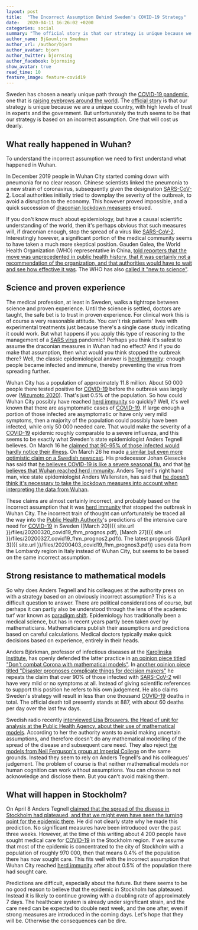 ```yaml
--- 
layout: post
title:  "The Incorrect Assumption Behind Sweden's COVID-19 Strategy"
date:   2020-04-11 16:26:02 +0200
categories: social
summary: "The official story is that our strategy is unique because we are unique, with high levels of trust in experts and government. But unfortunately the truth seems to be that our strategy is based on an incorrect assumption."
author_name: Bj&ouml;rn Smedman
author_url: /author/bjorn
author_avatar: bjorn
author_twitter: bjornsing
author_facebook: bjornsing
show_avatar: true
read_time: 10
feature_image: feature-covid19
---
```

Sweden has chosen a nearly unique path through the
[COVID-19 pandemic](https://en.wikipedia.org/wiki/2019%E2%80%9320_coronavirus_pandemic), one that is
[raising eyebrows around the world](https://www.forbes.com/sites/gabrielleigh/2020/04/10/sweden-continues-with-controversial-coronavirus-strategy-is-it-a-big-mistake/#2c732f5a228a).
The [official story](https://www.government.se/articles/2020/04/strategy-in-response-to-the-covid-19-pandemic/)
is that our strategy is unique because we are a unique country, with high levels of trust in
experts and the government. But unfortunately the truth seems
to be that our strategy is based on an incorrect assumption. One that will
cost us dearly.

## What really happened in Wuhan?

To understand the incorrect assumption we need to first understand what happened
in Wuhan. 

In December 2019 people in Wuhan City started coming down with pneumonia for no clear reason. Chinese scientists
linked the pneumonia to a new strain of coronavirus, subsequently given the designation [SARS-CoV-2](https://en.wikipedia.org/wiki/Severe_acute_respiratory_syndrome_coronavirus_2).
Local authorities initially tried to downplay the severity of the outbreak, to avoid a disruption to the economy. This however 
proved impossible, and a quick succession of [draconian lockdown measures](https://en.wikipedia.org/wiki/2020_Hubei_lockdowns) ensued.

If you don't know much about epidemiology, but have a causal scientific understanding of the world, then it's perhaps obvious that
such measures will, if draconian enough, stop the spread of a virus like
[SARS-CoV-2](https://en.wikipedia.org/wiki/Severe_acute_respiratory_syndrome_coronavirus_2).
Interestingly however, a significant portion of the medical community seems to have taken a much more skeptical position.
Gauden Galea, the World Health Organization (WHO) representative in China, [told reporters that the move was unprecedented
in public health history, that it was certainly not a recommendation of the organization, and that authorities would have
to wait and see how effective it was](https://www.reuters.com/article/us-china-health-who-idUSKBN1ZM1G9).
The WHO has also [called it "new to science"](https://www.bbc.com/news/world-asia-51224504).

## Science and proven experience

The medical profession, at least in Sweden, walks a tightrope between science and proven experience. Until the science is settled,
doctors are taught, the safe bet is to trust in proven experience. For clinical work this is of course a very reasonable attitude.
You can't risk patients' lives with experimental treatments just because there's a single case study indicating it could work.
But what happens if you apply this type of reasoning to the management of a [SARS virus](https://en.wikipedia.org/wiki/Severe_acute_respiratory_syndrome-related_coronavirus)
pandemic? Perhaps you think it's safest to assume the draconian measures in Wuhan had no effect?
And if you do make that assumption, then what would you think stopped the outbreak there? Well, the classic
epidemiological answer is [herd immunity](https://en.wikipedia.org/wiki/Herd_immunity): enough people became
infected and immune, thereby preventing the virus from spreading further.

Wuhan City has a population of approximately 11.8 million. About 50&nbsp;000 people there tested positive for 
[COVID-19](https://en.wikipedia.org/wiki/Coronavirus_disease_2019) before the outbreak was largely over
([Mizumoto 2020](https://www.medrxiv.org/content/10.1101/2020.02.12.20022434v2)).
That's just 0.5% of the population. So how could Wuhan City possibly have reached
[herd immunity](https://en.wikipedia.org/wiki/Herd_immunity) so quickly? Well, it's well known that there are asymptomatic cases of
[COVID-19](https://en.wikipedia.org/wiki/Coronavirus_disease_2019).
If large enough a portion of those infected are asymptomatic or have only very mild symptoms, then a majority of the population
could possibly have been infected, while only 50&nbsp;000 needed care. That would make the severity of a
[COVID-19](https://en.wikipedia.org/wiki/Coronavirus_disease_2019) 
epidemic roughly comparable to a severe influenza, and this seems to be exactly what Sweden's state epidemiologist
Anders Tegnell believes.
On March 16 he 
[claimed that 90-95% of those infected would hardly notice their illness](https://youtu.be/n2MajAQvpY8?t=1541).
On March 26 he made
[a similar but even more optimistic claim on a Swedish newscast](https://twitter.com/KarimJebari/status/1243623795253968902?s=20).
His predecessor Johan Giesecke has said that 
[he believes COVID-19 is like a severe seasonal flu](https://www.svt.se/nyheter/inte-varre-an-en-svar-influensasasong),
and that [he believes that Wuhan reached herd immunity](https://www.vt.se/nyheter/giesecke-vi-kommer-att-klara-det-har-om6551023.aspx).
Anders Tegnell's right hand man, vice state epidemiologist Anders Wallensten, has said that
[he doesn't think it's necessary to take the lockdown measures into account when interpreting the data from Wuhan](https://www.dn.se/nyheter/sverige/norge-raknar-med-manga-fler-sjuka-an-i-sverige/).

These claims are almost certainly incorrect, and probably based on the incorrect assumption that it was
[herd immunity](https://en.wikipedia.org/wiki/Herd_immunity) that stopped the outbreak in Wuhan City.
The incorrect train of thought can unfortunately be traced all the way into the
[Public Health Authority](https://www.folkhalsomyndigheten.se/the-public-health-agency-of-sweden/)'s predictions of the
intensive care need for [COVID-19](https://en.wikipedia.org/wiki/Coronavirus_disease_2019) in Sweden
([March 20]({{ site.url }}/files/20200320_covid19_fhm_prognos.pdf),
[March 27]({{ site.url }}/files/20200327_covid19_fhm_prognos2.pdf)).
The latest prognosis ([April 3]({{ site.url }}/files/20200403_covid19_fhm_prognos3.pdf)) uses data from the Lombardy region
in Italy instead of Wuhan City, but seems to be based on the same incorrect assumption.

## Strong resistance to mathematical models

So why does Anders Tegnell and his colleagues at the authority press on with a strategy based on an obviously incorrect assumption?
This is a difficult question to answer. There are political considerations of course, but perhaps it can partly also be
understood through the lens of the academic turf war known as [paradigm shift](https://en.wikipedia.org/wiki/Paradigm_shift).
Epidemiology has traditionally been a medical science, but has in recent years partly been taken over by mathematicians. Mathematicians
publish their assumptions and predictions based on careful calculations. Medical doctors typically make quick decisions based on
experience, entirely in their heads.

Anders Björkman, professor of infectious diseases at the [Karolinska Institute](https://ki.se/en), has openly
defended the latter practice in
[an opinion piece titled "Don't combat Corona with mathematical models"](https://www.svd.se/bekampa-inte-corona-med-matematiska-modeller/i/senaste/om/debatt).
In [another opinion piece titled "Disaster prognoses complicate things for decision makers"](https://www.dn.se/debatt/skrackprognoser-om-corona-forsvarar-for-beslutfattare/) he repeats the claim that over 90% of those infected with
[SARS-CoV-2](https://en.wikipedia.org/wiki/Severe_acute_respiratory_syndrome_coronavirus_2) will have very mild or no symptoms at all.
Instead of giving scientific references to support this position he refers to his own judgement.
He also claims Sweden's strategy will result in less than one thousand [COVID-19](https://en.wikipedia.org/wiki/Coronavirus_disease_2019)
deaths in total.
The official death toll presently stands at 887, with about 60 deaths per day over the last few days.

Swedish radio recently [interviewed Lisa Brouwers, the Head of unit for analysis at the Public Health Agency, about their
use of mathematical models](https://sverigesradio.se/avsnitt/1475828).
According to her the authority wants to avoid making uncertain assumptions, and therefore doesn't do any mathematical modelling
of the spread of the disease and subsequent care need. They also reject
[the models from Neil Ferguson's group at Imperial College](https://www.imperial.ac.uk/mrc-global-infectious-disease-analysis/covid-19/)
on the same grounds. Instead they seem to rely on Anders Tegnell's and his colleagues' judgement. The problem of course is that
neither mathematical models nor human cognition can work without assumptions. You can choose to not acknowledge and disclose them.
But you can't avoid making them.

## What will happen in Stockholm?

On April 8 Anders Tegnell [claimed that the spread of the disease in Stockholm had plateaued, and that we might even have seen
the turning point for the epidemic there](https://www.svt.se/nyheter/inrikes/tegnell-vi-ser-en-utplaning-och-att-epidemin-kan-flytta-ut-fran-stockholm).
He did not clearly state why he made this prediction. No significant measures have been introduced over the past three weeks.
However, at the time of this writing about 4&nbsp;200 people have sought medical care for 
[COVID-19](https://en.wikipedia.org/wiki/Coronavirus_disease_2019) in the Stockholm region. If we assume
that most of the epidemic is concentrated to the city of Stockholm with a population of roughly 970&nbsp;000, then that means
0.4% of the population there has now sought care. This fits well with the incorrect assumption that Wuhan City reached
[herd immunity](https://en.wikipedia.org/wiki/Herd_immunity) after about 0.5% of the population there had sought care.

Predictions are difficult, especially about the future. But there seems to be no good reason to believe that the epidemic in
Stockholm has plateaued. Instead it is likely to continue growing with a doubling rate of approximately 7 days. The healthcare
system is already under significant strain, and the care need can be expected to double next week, and the one after, even
if strong measures are introduced in the coming days. Let's hope that they will be. Otherwise the consequences can be dire.
